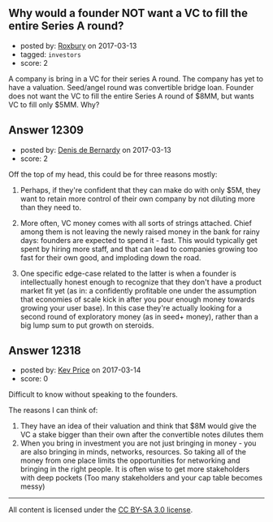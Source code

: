 ## Why would a founder NOT want a VC to fill the entire Series A round?

- posted by: [Roxbury](https://stackexchange.com/users/10445865/roxbury) on 2017-03-13
- tagged: `investors`
- score: 2

<p>A company is bring in a VC for their series A round. The company has yet to have a valuation. Seed/angel round was convertible bridge loan. Founder does not want the VC to fill the entire Series A round of $8MM, but wants VC to fill only $5MM. Why? </p>



## Answer 12309

- posted by: [Denis de Bernardy](https://stackexchange.com/users/182468/denis-de-bernardy) on 2017-03-13
- score: 2

<p>Off the top of my head, this could be for three reasons mostly:</p>

<ol>
<li><p>Perhaps, if they're confident that they can make do with only $5M, they want to retain more control of their own company by not diluting more than they need to.</p></li>
<li><p>More often, VC money comes with all sorts of strings attached. Chief among them is not leaving the newly raised money in the bank for rainy days: founders are expected to spend it - fast. This would typically get spent by hiring more staff, and that can lead to companies growing too fast for their own good, and imploding down the road.</p></li>
<li><p>One specific edge-case related to the latter is when a founder is intellectually honest enough to recognize that they don't have a product market fit yet (as in: a confidently profitable one under the assumption that economies of scale kick in after you pour enough money towards growing your user base). In this case they're actually looking for a second round of exploratory money (as in seed+ money), rather than a big lump sum to put growth on steroids.</p></li>
</ol>



## Answer 12318

- posted by: [Kev Price](https://stackexchange.com/users/1109274/kev-price) on 2017-03-14
- score: 0

<p>Difficult to know without speaking to the founders.</p>

<p>The reasons I can think of:</p>

<ol>
<li>They have an idea of their valuation and think that $8M would give the VC a stake bigger than their own after the convertible notes dilutes them</li>
<li>When you bring in investment you are not just bringing in money - you are also bringing in minds, networks, resources. So taking all of the money from one place limits the opportunities for networking and bringing in the right people. It is often wise to get more stakeholders with deep pockets (Too many stakeholders and your cap table becomes messy)</li>
</ol>




---

All content is licensed under the [CC BY-SA 3.0 license](https://creativecommons.org/licenses/by-sa/3.0/).
